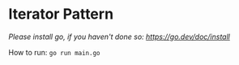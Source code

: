 # Iterator Pattern

*Please install go, if you haven't done so: https://go.dev/doc/install*

How to run: `go run main.go`